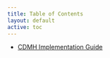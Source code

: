 ```yaml
---
title: Table of Contents
layout: default
active: toc
---
```


<div>
  <ul>
    <li><a href="index.html">CDMH Implementation Guide</a>   
    </li>
  </ul>
</div>
